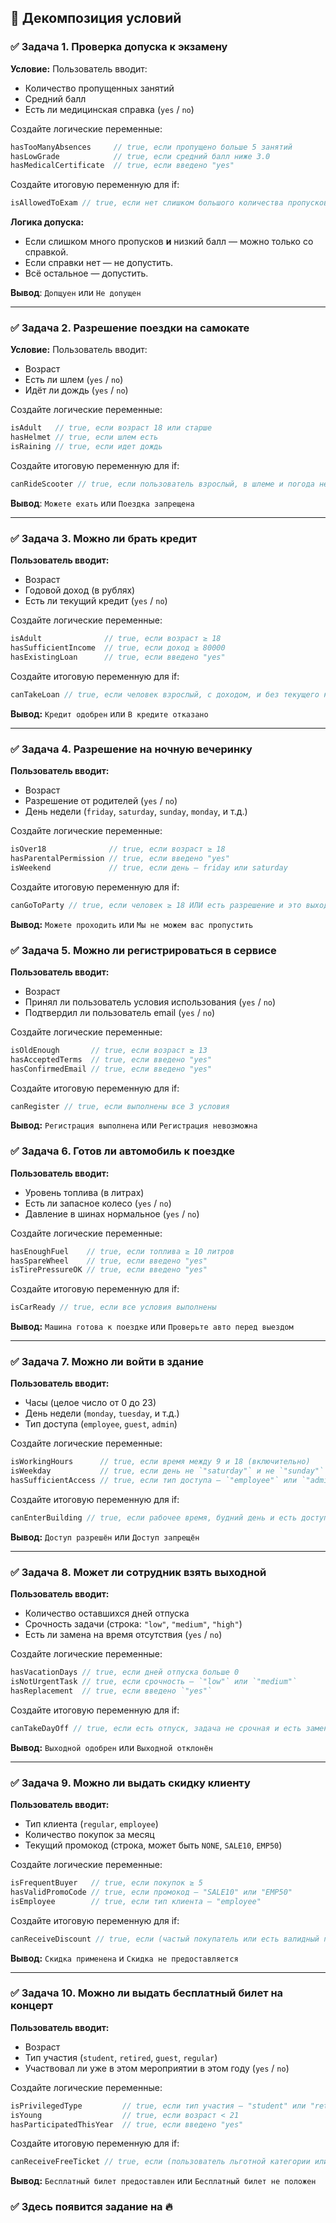 ## 📘 Декомпозиция условий

### ✅ **Задача 1. Проверка допуска к экзамену**

**Условие:**
Пользователь вводит:

* Количество пропущенных занятий
* Средний балл
* Есть ли медицинская справка (`yes` / `no`)

Создайте логические переменные:

```go
hasTooManyAbsences     // true, если пропущено больше 5 занятий
hasLowGrade            // true, если средний балл ниже 3.0
hasMedicalCertificate  // true, если введено "yes"
```

Создайте итоговую переменную для if:

```go
isAllowedToExam // true, если нет слишком большого количества пропусков И балл нормальный ИЛИ есть справка
```

**Логика допуска:**

* Если слишком много пропусков **и** низкий балл — можно только со справкой.
* Если справки нет — не допустить.
* Всё остальное — допустить.

**Вывод**: `Допщуен` или `Не допущен`

---

### ✅ **Задача 2. Разрешение поездки на самокате**

**Условие:**
Пользователь вводит:

* Возраст
* Есть ли шлем (`yes` / `no`)
* Идёт ли дождь (`yes` / `no`)

Создайте логические переменные:

```go
isAdult   // true, если возраст 18 или старше
hasHelmet // true, если шлем есть
isRaining // true, если идет дождь
```

Создайте итоговую переменную для if:

```go
canRideScooter // true, если пользователь взрослый, в шлеме и погода не дождливая
```

**Вывод**: `Можете ехать` или `Поездка запрещена`

---

### ✅ **Задача 3. Можно ли брать кредит**

**Пользователь вводит:**

* Возраст
* Годовой доход (в рублях)
* Есть ли текущий кредит (`yes` / `no`)

Создайте логические переменные:

```go
isAdult              // true, если возраст ≥ 18
hasSufficientIncome  // true, если доход ≥ 80000
hasExistingLoan      // true, если введено "yes"
```

Создайте итоговую переменную для if:

```go
canTakeLoan // true, если человек взрослый, с доходом, и без текущего кредита
```

**Вывод:** `Кредит одобрен` или `В кредите отказано`

---

### ✅ **Задача 4. Разрешение на ночную вечеринку**

**Пользователь вводит:**

* Возраст
* Разрешение от родителей (`yes` / `no`)
* День недели (`friday`, `saturday`, `sunday`, `monday`, и т.д.)

Создайте логические переменные:

```go
isOver18              // true, если возраст ≥ 18
hasParentalPermission // true, если введено "yes"
isWeekend             // true, если день — friday или saturday
```

Создайте итоговую переменную для if:

```go
canGoToParty // true, если человек ≥ 18 ИЛИ есть разрешение и это выходной
```

**Вывод:** `Можете проходить` или `Мы не можем вас пропустить`

### ✅ **Задача 5. Можно ли регистрироваться в сервисе**

**Пользователь вводит:**

* Возраст
* Принял ли пользователь условия использования (`yes` / `no`)
* Подтвердил ли пользователь email (`yes` / `no`)

Создайте логические переменные:

```go
isOldEnough       // true, если возраст ≥ 13
hasAcceptedTerms  // true, если введено "yes"
hasConfirmedEmail // true, если введено "yes"
```

Создайте итоговую переменную для if:

```go
canRegister // true, если выполнены все 3 условия
```

**Вывод:** `Регистрация выполнена` или `Регистрация невозможна`


### ✅ **Задача 6. Готов ли автомобиль к поездке**

**Пользователь вводит:**

* Уровень топлива (в литрах)
* Есть ли запасное колесо (`yes` / `no`)
* Давление в шинах нормальное (`yes` / `no`)

Создайте логические переменные:

```go
hasEnoughFuel    // true, если топлива ≥ 10 литров
hasSpareWheel    // true, если введено "yes"
isTirePressureOK // true, если введено "yes"
```

Создайте итоговую переменную для if:

```go
isCarReady // true, если все условия выполнены
```

**Вывод:** `Машина готова к поездке` или `Проверьте авто перед выездом`

---

### ✅ **Задача 7. Можно ли войти в здание**

**Пользователь вводит:**

* Часы (целое число от 0 до 23)
* День недели (`monday`, `tuesday`, и т.д.)
* Тип доступа (`employee`, `guest`, `admin`)

Создайте логические переменные:

```go
isWorkingHours      // true, если время между 9 и 18 (включительно)
isWeekday           // true, если день не `"saturday"` и не `"sunday"`
hasSufficientAccess // true, если тип доступа — `"employee"` или `"admin"`
```

Создайте итоговую переменную для if:

```go
canEnterBuilding // true, если рабочее время, будний день и есть доступ
```

**Вывод:** `Доступ разрешён` или `Доступ запрещён`

---

### ✅ **Задача 8. Может ли сотрудник взять выходной**

**Пользователь вводит:**

* Количество оставшихся дней отпуска
* Срочность задачи (строка: `"low"`, `"medium"`, `"high"`)
* Есть ли замена на время отсутствия (`yes` / `no`)

Создайте логические переменные:

```go
hasVacationDays // true, если дней отпуска больше 0
isNotUrgentTask // true, если срочность — `"low"` или `"medium"`
hasReplacement  // true, если введено `"yes"`
```

Создайте итоговую переменную для if:

```go
canTakeDayOff // true, если есть отпуск, задача не срочная и есть замена
```

**Вывод:** `Выходной одобрен` или `Выходной отклонён`

---

### ✅ **Задача 9. Можно ли выдать скидку клиенту**

**Пользователь вводит:**

* Тип клиента (`regular`, `employee`)
* Количество покупок за месяц
* Текущий промокод (строка, может быть `NONE`, `SALE10`, `EMP50`)

Создайте логические переменные:

```go
isFrequentBuyer   // true, если покупок ≥ 5
hasValidPromoCode // true, если промокод — "SALE10" или "EMP50"
isEmployee        // true, если тип клиента — "employee"
```

Создайте итоговую переменную для if:

```go
canReceiveDiscount // true, если (частый покупатель или есть валидный промокод), но при этом не сотрудник
```

**Вывод:** `Скидка применена` и `Скидка не предоставляется`

---

### ✅ **Задача 10. Можно ли выдать бесплатный билет на концерт**

**Пользователь вводит:**

* Возраст
* Тип участия (`student`, `retired`, `guest`, `regular`)
* Участвовал ли уже в этом мероприятии в этом году (`yes` / `no`)

Создайте логические переменные:

```go
isPrivilegedType         // true, если тип участия — "student" или "retired"
isYoung                  // true, если возраст < 21
hasParticipatedThisYear  // true, если введено "yes"
```

Создайте итоговую переменную для if:

```go
canReceiveFreeTicket // true, если (пользователь льготной категории или молодой), но при этом не участвовал в этом году
```

**Вывод:** `Бесплатный билет предоставлен` или `Бесплатный билет не положен`

### ✅ **Здесь появится задание на 🔥**